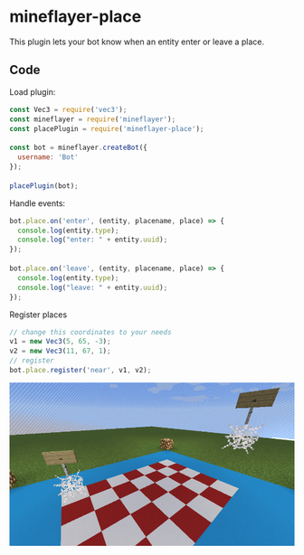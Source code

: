 # mineflayer-place

This plugin lets your bot know when an entity enter or leave a place.

## Code

Load plugin:
```js
const Vec3 = require('vec3');
const mineflayer = require('mineflayer');
const placePlugin = require('mineflayer-place');

const bot = mineflayer.createBot({
  username: 'Bot'
});

placePlugin(bot);
```

Handle events:
```js
bot.place.on('enter', (entity, placename, place) => {
  console.log(entity.type);
  console.log("enter: " + entity.uuid);
});

bot.place.on('leave', (entity, placename, place) => {
  console.log(entity.type);
  console.log("leave: " + entity.uuid);
});
```

Register places
```js
// change this coordinates to your needs
v1 = new Vec3(5, 65, -3);
v2 = new Vec3(11, 67, 1);
// register
bot.place.register('near', v1, v2);
```

![screenshot](img/screenshot.png)
